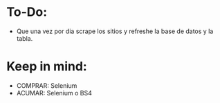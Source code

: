 # To-Do:

- Que una vez por dia scrape los sitios y refreshe la base de datos y la tabla.

# Keep in mind:

- COMPRAR: Selenium
- ACUMAR: Selenium o BS4
